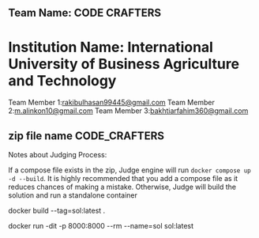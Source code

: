 ## Team Name: CODE CRAFTERS
# Institution Name: International University of Business Agriculture and Technology

Team Member 1:rakibulhasan99445@gmail.com
Team Member 2:m.alinkon10@gmail.com
Team Member 3:bakhtiarfahim360@gmail.com


## zip file name CODE_CRAFTERS


Notes about Judging Process:

If a compose file exists in the zip, Judge engine will run `docker compose up -d --build`.
It is highly recommended that you add a compose file as it reduces chances of making a mistake.
Otherwise, Judge will build the solution and run a standalone container

docker build --tag=sol:latest .

docker run -dit -p 8000:8000 --rm --name=sol sol:latest